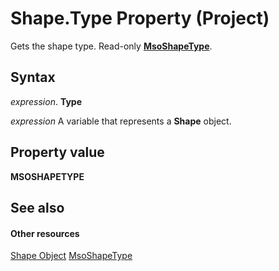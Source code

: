 
# Shape.Type Property (Project)
Gets the shape type. Read-only  **[MsoShapeType](http://msdn.microsoft.com/en-us/library/office/ff860759%28v=office.15%29)**.

## Syntax

 _expression_. **Type**

 _expression_ A variable that represents a **Shape** object.


## Property value

 **MSOSHAPETYPE**


## See also


#### Other resources


[Shape Object](d2b32bcd-5595-a4a7-9772-feb25fd0103a.md)
[MsoShapeType](http://msdn.microsoft.com/en-us/library/office/ff860759%28v=office.15%29)